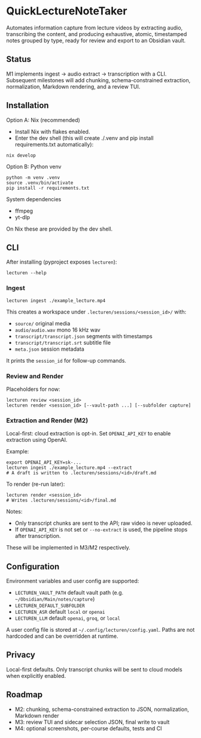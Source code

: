 # QuickLectureNoteTaker

Automates information capture from lecture videos by extracting audio, transcribing the content, and producing exhaustive, atomic, timestamped notes grouped by type, ready for review and export to an Obsidian vault.

## Status

M1 implements ingest → audio extract → transcription with a CLI. Subsequent milestones will add chunking, schema-constrained extraction, normalization, Markdown rendering, and a review TUI.

## Installation

Option A: Nix (recommended)

- Install Nix with flakes enabled.
- Enter the dev shell (this will create ./.venv and pip install requirements.txt automatically):

```
nix develop
```

Option B: Python venv
```
python -m venv .venv
source .venv/bin/activate
pip install -r requirements.txt
```

System dependencies

- ffmpeg
- yt-dlp

On Nix these are provided by the dev shell.

## CLI

After installing (pyproject exposes `lecturen`):

```
lecturen --help
```

### Ingest

```
lecturen ingest ./example_lecture.mp4
```

This creates a workspace under `.lecturen/sessions/<session_id>/` with:

- `source/` original media
- `audio/audio.wav` mono 16 kHz wav
- `transcript/transcript.json` segments with timestamps
- `transcript/transcript.srt` subtitle file
- `meta.json` session metadata

It prints the `session_id` for follow-up commands.

### Review and Render

Placeholders for now:

```
lecturen review <session_id>
lecturen render <session_id> [--vault-path ...] [--subfolder capture]
```

### Extraction and Render (M2)

Local-first: cloud extraction is opt-in. Set `OPENAI_API_KEY` to enable extraction using OpenAI.

Example:
```
export OPENAI_API_KEY=sk-...
lecturen ingest ./example_lecture.mp4 --extract
# A draft is written to .lecturen/sessions/<id>/draft.md
```

To render (re-run later):
```
lecturen render <session_id>
# Writes .lecturen/sessions/<id>/final.md
```

Notes:
- Only transcript chunks are sent to the API; raw video is never uploaded.
- If `OPENAI_API_KEY` is not set or `--no-extract` is used, the pipeline stops after transcription.

These will be implemented in M3/M2 respectively.

## Configuration

Environment variables and user config are supported:

- `LECTUREN_VAULT_PATH` default vault path (e.g. `~/Obsidian/Main/notes/capture`)
- `LECTUREN_DEFAULT_SUBFOLDER`
- `LECTUREN_ASR` default `local` or `openai`
- `LECTUREN_LLM` default `openai`, `groq`, or `local`

A user config file is stored at `~/.config/lecturen/config.yaml`. Paths are not hardcoded and can be overridden at runtime.

## Privacy

Local-first defaults. Only transcript chunks will be sent to cloud models when explicitly enabled.

## Roadmap

- M2: chunking, schema-constrained extraction to JSON, normalization, Markdown render
- M3: review TUI and sidecar selection JSON, final write to vault
- M4: optional screenshots, per-course defaults, tests and CI
